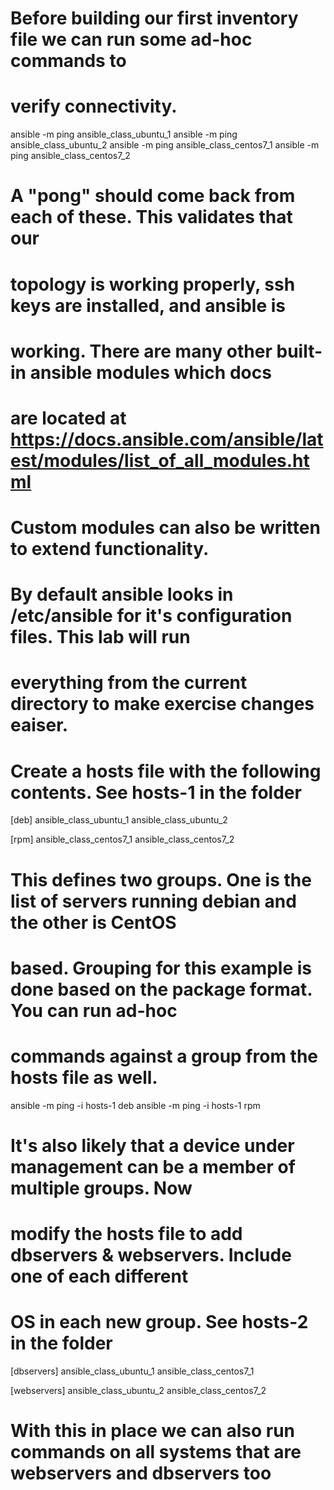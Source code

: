 # Before building our first inventory file we can run some ad-hoc commands to
# verify connectivity.

ansible -m ping ansible_class_ubuntu_1
ansible -m ping ansible_class_ubuntu_2
ansible -m ping ansible_class_centos7_1
ansible -m ping ansible_class_centos7_2

# A "pong" should come back from each of these.  This validates that our 
# topology is working properly, ssh keys are installed, and ansible is 
# working.  There are many other built-in ansible modules which docs 
# are located at https://docs.ansible.com/ansible/latest/modules/list_of_all_modules.html
#
# Custom modules can also be written to extend functionality.

# By default ansible looks in /etc/ansible for it's configuration files.  This lab will run
# everything from the current directory to make exercise changes eaiser. 

# Create a hosts file with the following contents. See hosts-1 in the folder

[deb]
ansible_class_ubuntu_1
ansible_class_ubuntu_2

[rpm]
ansible_class_centos7_1
ansible_class_centos7_2

# This defines two groups.  One is the list of servers running debian and the other is CentOS
# based.  Grouping for this example is done based on the package format. You can run ad-hoc
# commands against a group from the hosts file as well.

ansible -m ping -i hosts-1 deb
ansible -m ping -i hosts-1 rpm

# It's also likely that a device under management can be a member of multiple groups.  Now 
# modify the hosts file to add dbservers & webservers.  Include one of each different
# OS in each new group. See hosts-2 in the folder

[dbservers]
ansible_class_ubuntu_1
ansible_class_centos7_1

[webservers]
ansible_class_ubuntu_2
ansible_class_centos7_2

# With this in place we can also run commands on all systems that are webservers and dbservers too
